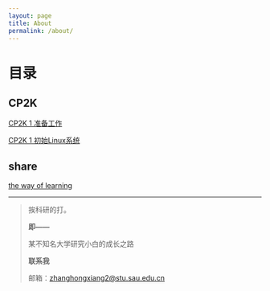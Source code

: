 ```yaml
---
layout: page
title: About
permalink: /about/
---
```


# 目录

## CP2K

[CP2K 1 准备工作](http://mfzhxxz.top/CP2K1/)

[CP2K 1 初始Linux系统](https://mfzhxxz.top/CP2K2/)

## share

[the way of learning](http://mfzhxxz.top/Hello/)



***

> 挨科研的打。
>
>   **即——**
>
> 某不知名大学研究小白的成长之路
>
>   **联系我**
>
> 邮箱：zhanghongxiang2@stu.sau.edu.cn
